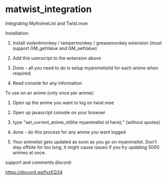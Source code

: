 # matwist_integration
Integrating MyAnimeList and Twist.moe

Installation:

1. Install violentmonkey / tampermonkey / greasemonkey extension (must support GM_getValue and GM_setValue)

2. Add this userscript to the extension above

3. Done - all you need to do is setup myanimelistid for each anime when required.

4. Read console for any information

To use on an anime (only once per anime):

1. Open up the anime you want to log on twist.moe

2. Open up javascript console on your browser

3. type "set_current_anime_id(the myanimelist id here);" (without quotes)

4. done - do this process for any anime you want logged

5. Your animelist gets updated as soon as you go on myanimelist. Don't stay offsite for too long, it might cause issues if you try updating 5000 animes at once.

support and comments discord:

https://discord.gg/fvzEQ34
